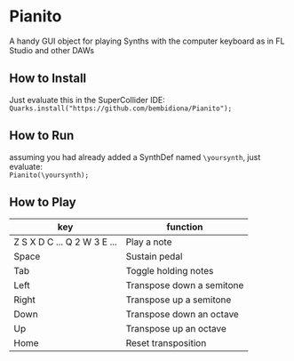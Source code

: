 # Pianito
A handy GUI object for playing Synths with the computer keyboard as in FL Studio and other DAWs

## How to Install
Just evaluate this in the SuperCollider IDE:\
`Quarks.install("https://github.com/bembidiona/Pianito");`

## How to Run
assuming you had already added a SynthDef named `\yoursynth`, just evaluate:\
`Pianito(\yoursynth);`

## How to Play
| key      | function       |
| ---      | ---       |
| Z S X D C ... Q 2 W 3 E ... | Play a note |
| Space | Sustain pedal |
| Tab | Toggle holding notes |
| Left | Transpose down a semitone |
| Right | Transpose up a semitone |
| Down | Transpose down an octave |
| Up | Transpose up an octave |
| Home | Reset transposition |



